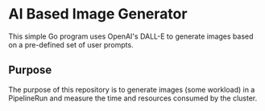 # AI Based Image Generator
This simple Go program uses OpenAI's DALL-E to generate images based on a pre-defined set of user prompts.

## Purpose
The purpose of this repository is to generate images (some workload) in a PipelineRun and measure the time and resources consumed by the cluster.